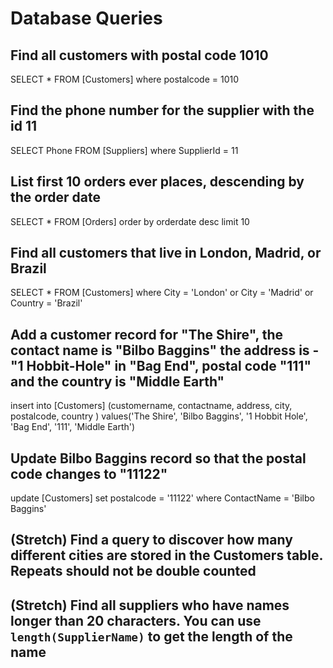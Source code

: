 # Database Queries

## Find all customers with postal code 1010

SELECT * FROM [Customers] where postalcode = 1010

## Find the phone number for the supplier with the id 11

SELECT Phone FROM [Suppliers] where SupplierId = 11

## List first 10 orders ever places, descending by the order date

SELECT * FROM [Orders] order by orderdate desc limit 10

## Find all customers that live in London, Madrid, or Brazil

SELECT * FROM [Customers]
where City = 'London' or City = 'Madrid' or Country = 'Brazil'

## Add a customer record for "The Shire", the contact name is "Bilbo Baggins" the address is -"1 Hobbit-Hole" in "Bag End", postal code "111" and the country is "Middle Earth"

insert into [Customers] (customername, contactname, address, city, postalcode, country )
values('The Shire', 'Bilbo Baggins', '1 Hobbit Hole', 'Bag End', '111', 'Middle Earth')

## Update Bilbo Baggins record so that the postal code changes to "11122"

update [Customers] set postalcode = '11122' where ContactName = 'Bilbo Baggins'

## (Stretch) Find a query to discover how many different cities are stored in the Customers table. Repeats should not be double counted

## (Stretch) Find all suppliers who have names longer than 20 characters. You can use `length(SupplierName)` to get the length of the name

